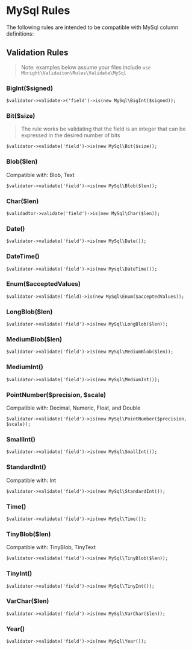 # MySql Rules

The following rules are intended to be compatible with MySql column definitions:

## Validation Rules

> Note: examples below assume your files include `use Mbright\Validaiton\Rules\Validate\MySql`

### BigInt($signed)

```
$validator->validate->('field')->is(new MySql\BigInt($signed));
```

### Bit($size)

> The rule works be validating that the field is an integer that can be expressed in the desired number of bits

```
$validator->validate('field')->is(new MySql\Bit($size));
```

### Blob($len)

Compatible with: Blob, Text

```
$validator->validate('field')->is(new MySql\Blob($len));
```

### Char($len)

```
$validadtor->validate('field')->is(new MySql\Char($len));
```

### Date()

```
$validator->validate('field')->is(new MySql\Date());
```

### DateTime()

```
$validator->validate('field')->is(new Mysql\DateTime());
```

### Enum($acceptedValues)

```
$validator->validate('field)->is(new MySql\Enum($acceptedValues));
```

### LongBlob($len)

```
$validator->validate('field')->is(new MySql\LongBlob($len));
```

### MediumBlob($len)

```
$validator->validate('field')->is(new MySql\MediumBlob($len));
```

### MediumInt()

```
$validator->validate('field')->is(new MySql\MediumInt());
```

### PointNumber($precision, $scale)

Compatible with: Decimal, Numeric, Float, and Double

```
$validator->validate('field')->is(new MySql\PointNumber($precision, $scale));
```

### SmallInt()

```
$validator->validate('field')->is(new MySql\SmallInt());
```

### StandardInt()

Compatible with: Int

```
$validator->validate('field')->is(new MySql\StandardInt());
```

### Time()

```
$validator->validate('field')->is(new MySql\Time());
```

### TinyBlob($len)

Compatible with: TinyBlob, TinyText

```
$validator->validate('field')->is(new MySql\TinyBlob($len));
```

### TinyInt()

```
$validator->validate('field')->is(new MySql\TinyInt());
```

### VarChar($len)

```
$validator->validate('field')->is(new MySql\VarChar($len));
```

### Year()

```
$validator->validate('field')->is(new MySql\Year());
```


